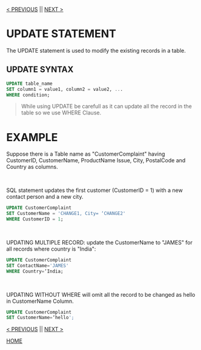 [< PREVIOUS](null.md) || [NEXT >](delete.md)

# UPDATE STATEMENT

The UPDATE statement is used to modify the existing records in a table.

## UPDATE SYNTAX
```sql
UPDATE table_name
SET column1 = value1, column2 = value2, ...
WHERE condition;
```

> While using UPDATE be carefull as it can update all the record in the table so we use WHERE Clause.

# EXAMPLE

Suppose there is a Table name as "CustomerComplaint" having CustomerID, CustomerName, ProductName
Issue, City, PostalCode and Country as columns.

<br />

SQL statement updates the first customer (CustomerID = 1) with a new contact person and a new city.
```sql
UPDATE CustomerComplaint
SET CustomerName = 'CHANGE1, City= ‘CHANGE2'
WHERE CustomerID = 1;
```

<br />

UPDATING MULTIPLE RECORD: update the CustomerName to "JAMES" for all records where country is "India":
```sql
UPDATE CustomerComplaint
SET ContactName='JAMES'
WHERE Country=‘India;
```

<br />

UPDATING WITHOUT WHERE will omit all the record to be changed as hello in CustomerName Column.

```sql
UPDATE CustomerComplaint
SET CustomerName=‘hello';
```

[< PREVIOUS](null.md) || [NEXT >](delete.md)

[HOME](README.md)
